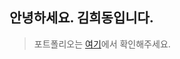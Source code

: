 ## 안녕하세요. 김희동입니다.
> 포트폴리오는 [여기](https://sulky-branch-08e.notion.site/Heedong-Kim-f0962ce4ba2947f68ffb3c3815846f80)에서 확인해주세요.
